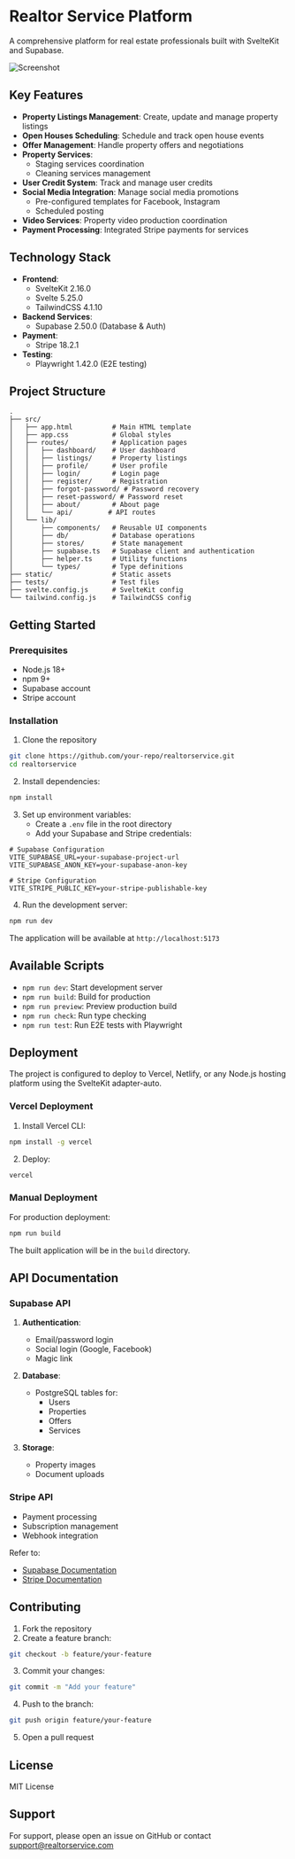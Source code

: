 # Realtor Service Platform

A comprehensive platform for real estate professionals built with SvelteKit and Supabase.

![Screenshot](static/screenshot.png) <!-- Add actual screenshot path -->

## Key Features

- **Property Listings Management**: Create, update and manage property listings
- **Open Houses Scheduling**: Schedule and track open house events
- **Offer Management**: Handle property offers and negotiations
- **Property Services**:
  - Staging services coordination
  - Cleaning services management
- **User Credit System**: Track and manage user credits
- **Social Media Integration**: Manage social media promotions
  - Pre-configured templates for Facebook, Instagram
  - Scheduled posting
- **Video Services**: Property video production coordination
- **Payment Processing**: Integrated Stripe payments for services

## Technology Stack

- **Frontend**: 
  - SvelteKit 2.16.0
  - Svelte 5.25.0
  - TailwindCSS 4.1.10
- **Backend Services**:
  - Supabase 2.50.0 (Database & Auth)
- **Payment**: 
  - Stripe 18.2.1
- **Testing**:
  - Playwright 1.42.0 (E2E testing)

## Project Structure

```
.
├── src/
│   ├── app.html          # Main HTML template
│   ├── app.css           # Global styles
│   ├── routes/           # Application pages
│   │   ├── dashboard/    # User dashboard
│   │   ├── listings/     # Property listings
│   │   ├── profile/      # User profile
│   │   ├── login/        # Login page
│   │   ├── register/     # Registration
│   │   ├── forgot-password/ # Password recovery
│   │   ├── reset-password/ # Password reset
│   │   ├── about/        # About page
│   │   └── api/         # API routes
│   └── lib/
│       ├── components/   # Reusable UI components
│       ├── db/           # Database operations
│       ├── stores/       # State management
│       ├── supabase.ts   # Supabase client and authentication
│       ├── helper.ts     # Utility functions
│       └── types/        # Type definitions
├── static/               # Static assets
├── tests/                # Test files
├── svelte.config.js      # SvelteKit config
└── tailwind.config.js    # TailwindCSS config
```

## Getting Started

### Prerequisites

- Node.js 18+
- npm 9+
- Supabase account
- Stripe account

### Installation

1. Clone the repository
```bash
git clone https://github.com/your-repo/realtorservice.git
cd realtorservice
```

2. Install dependencies:
```bash
npm install
```

3. Set up environment variables:
   - Create a `.env` file in the root directory
   - Add your Supabase and Stripe credentials:

```env
# Supabase Configuration
VITE_SUPABASE_URL=your-supabase-project-url
VITE_SUPABASE_ANON_KEY=your-supabase-anon-key

# Stripe Configuration
VITE_STRIPE_PUBLIC_KEY=your-stripe-publishable-key
```

4. Run the development server:
```bash
npm run dev
```

The application will be available at `http://localhost:5173`

## Available Scripts

- `npm run dev`: Start development server
- `npm run build`: Build for production
- `npm run preview`: Preview production build
- `npm run check`: Run type checking
- `npm run test`: Run E2E tests with Playwright

## Deployment

The project is configured to deploy to Vercel, Netlify, or any Node.js hosting platform using the SvelteKit adapter-auto.

### Vercel Deployment

1. Install Vercel CLI:
```bash
npm install -g vercel
```

2. Deploy:
```bash
vercel
```

### Manual Deployment

For production deployment:
```bash
npm run build
```

The built application will be in the `build` directory.

## API Documentation

### Supabase API

1. **Authentication**:
   - Email/password login
   - Social login (Google, Facebook)
   - Magic link

2. **Database**:
   - PostgreSQL tables for:
     - Users
     - Properties
     - Offers
     - Services

3. **Storage**:
   - Property images
   - Document uploads

### Stripe API

- Payment processing
- Subscription management
- Webhook integration

Refer to:
- [Supabase Documentation](https://supabase.com/docs)
- [Stripe Documentation](https://stripe.com/docs)

## Contributing

1. Fork the repository
2. Create a feature branch:
```bash
git checkout -b feature/your-feature
```
3. Commit your changes:
```bash
git commit -m "Add your feature"
```
4. Push to the branch:
```bash
git push origin feature/your-feature
```
5. Open a pull request

## License

MIT License

## Support

For support, please open an issue on GitHub or contact support@realtorservice.com